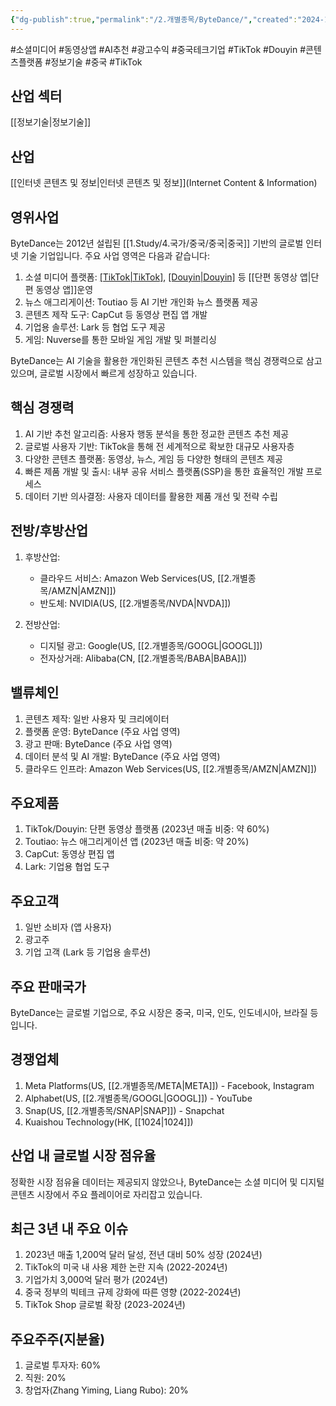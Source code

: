```yaml
---
{"dg-publish":true,"permalink":"/2.개별종목/ByteDance/","created":"2024-12-31T08:56:23.851+09:00","updated":"2025-07-29T21:37:04.439+09:00"}
---
```


#소셜미디어 #동영상앱 #AI추천 #광고수익 #중국테크기업 #TikTok #Douyin #콘텐츠플랫폼 #정보기술 #중국 #TikTok 

## 산업 섹터

[[정보기술\|정보기술]]

## 산업

[[인터넷 콘텐츠 및 정보\|인터넷 콘텐츠 및 정보]](Internet Content & Information)

## 영위사업

ByteDance는 2012년 설립된 [[1.Study/4.국가/중국/중국\|중국]] 기반의 글로벌 인터넷 기술 기업입니다. 주요 사업 영역은 다음과 같습니다:

1. 소셜 미디어 플랫폼: [[TikTok\|TikTok]](글로벌), [[Douyin\|Douyin]](중국) 등 [[단편 동영상 앱\|단편 동영상 앱]]운영
2. 뉴스 애그리게이션: Toutiao 등 AI 기반 개인화 뉴스 플랫폼 제공
3. 콘텐츠 제작 도구: CapCut 등 동영상 편집 앱 개발
4. 기업용 솔루션: Lark 등 협업 도구 제공
5. 게임: Nuverse를 통한 모바일 게임 개발 및 퍼블리싱

ByteDance는 AI 기술을 활용한 개인화된 콘텐츠 추천 시스템을 핵심 경쟁력으로 삼고 있으며, 글로벌 시장에서 빠르게 성장하고 있습니다.

## 핵심 경쟁력

1. AI 기반 추천 알고리즘: 사용자 행동 분석을 통한 정교한 콘텐츠 추천 제공
2. 글로벌 사용자 기반: TikTok을 통해 전 세계적으로 확보한 대규모 사용자층
3. 다양한 콘텐츠 플랫폼: 동영상, 뉴스, 게임 등 다양한 형태의 콘텐츠 제공
4. 빠른 제품 개발 및 출시: 내부 공유 서비스 플랫폼(SSP)을 통한 효율적인 개발 프로세스
5. 데이터 기반 의사결정: 사용자 데이터를 활용한 제품 개선 및 전략 수립

## 전방/후방산업

1. 후방산업:
    
    - 클라우드 서비스: Amazon Web Services(US, [[2.개별종목/AMZN\|AMZN]])
    - 반도체: NVIDIA(US, [[2.개별종목/NVDA\|NVDA]])
    
2. 전방산업:
    
    - 디지털 광고: Google(US, [[2.개별종목/GOOGL\|GOOGL]])
    - 전자상거래: Alibaba(CN, [[2.개별종목/BABA\|BABA]])
    

## 밸류체인

1. 콘텐츠 제작: 일반 사용자 및 크리에이터
2. 플랫폼 운영: ByteDance (주요 사업 영역)
3. 광고 판매: ByteDance (주요 사업 영역)
4. 데이터 분석 및 AI 개발: ByteDance (주요 사업 영역)
5. 클라우드 인프라: Amazon Web Services(US, [[2.개별종목/AMZN\|AMZN]])

## 주요제품

1. TikTok/Douyin: 단편 동영상 플랫폼 (2023년 매출 비중: 약 60%)
2. Toutiao: 뉴스 애그리게이션 앱 (2023년 매출 비중: 약 20%)
3. CapCut: 동영상 편집 앱
4. Lark: 기업용 협업 도구

## 주요고객

1. 일반 소비자 (앱 사용자)
2. 광고주
3. 기업 고객 (Lark 등 기업용 솔루션)

## 주요 판매국가

ByteDance는 글로벌 기업으로, 주요 시장은 중국, 미국, 인도, 인도네시아, 브라질 등입니다.

## 경쟁업체

1. Meta Platforms(US, [[2.개별종목/META\|META]]) - Facebook, Instagram
2. Alphabet(US, [[2.개별종목/GOOGL\|GOOGL]]) - YouTube
3. Snap(US, [[2.개별종목/SNAP\|SNAP]]) - Snapchat
4. Kuaishou Technology(HK, [[1024\|1024]])

## 산업 내 글로벌 시장 점유율

정확한 시장 점유율 데이터는 제공되지 않았으나, ByteDance는 소셜 미디어 및 디지털 콘텐츠 시장에서 주요 플레이어로 자리잡고 있습니다.

## 최근 3년 내 주요 이슈

1. 2023년 매출 1,200억 달러 달성, 전년 대비 50% 성장 (2024년)
2. TikTok의 미국 내 사용 제한 논란 지속 (2022-2024년)
3. 기업가치 3,000억 달러 평가 (2024년)
4. 중국 정부의 빅테크 규제 강화에 따른 영향 (2022-2024년)
5. TikTok Shop 글로벌 확장 (2023-2024년)

## 주요주주(지분율)

1. 글로벌 투자자: 60%
2. 직원: 20%
3. 창업자(Zhang Yiming, Liang Rubo): 20%